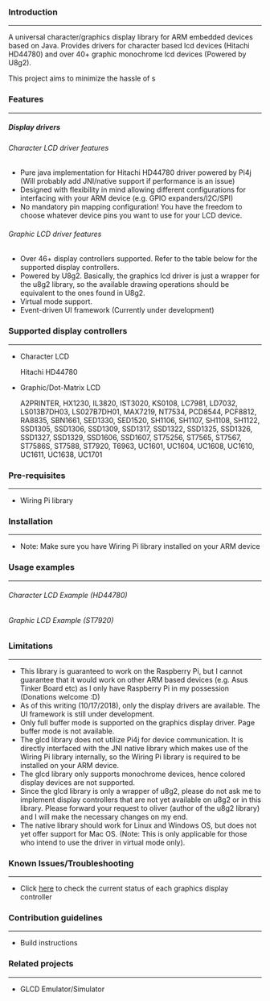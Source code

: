 ### Introduction

---
A universal character/graphics display library for ARM embedded devices based on Java. Provides drivers for character based lcd devices (Hitachi HD44780) and over 40+ graphic monochrome lcd devices (Powered by U8g2). 

This project aims to minimize the hassle of s

### Features

---
##### Display drivers

######  Character LCD driver features
* Pure java implementation for Hitachi HD44780 driver powered by Pi4j (Will probably add JNI/native support if performance is an issue)
* Designed with flexibility in mind allowing different configurations for interfacing with your ARM device (e.g. GPIO expanders/I2C/SPI)
* No mandatory pin mapping configuration! You have the freedom to choose whatever device pins you want to use for your LCD device.

###### Graphic LCD driver features
* Over 46+ display controllers supported. Refer to the table below for the supported display controllers.
* Powered by U8g2. Basically, the graphics lcd driver is just a wrapper for the u8g2 library, so the available drawing operations should be equivalent to the ones found in U8g2. 
* Virtual mode support.  
* Event-driven UI framework (Currently under development) 

### Supported display controllers

---
* Character LCD

    Hitachi HD44780
    
* Graphic/Dot-Matrix LCD

    A2PRINTER, HX1230, IL3820, IST3020, KS0108, LC7981, LD7032, LS013B7DH03, LS027B7DH01, MAX7219, NT7534, PCD8544, PCF8812, RA8835, SBN1661, SED1330, SED1520, SH1106, SH1107, SH1108, SH1122, SSD1305, SSD1306, SSD1309, SSD1317, SSD1322, SSD1325, SSD1326, SSD1327, SSD1329, SSD1606, SSD1607, ST75256, ST7565, ST7567, ST7586S, ST7588, ST7920, T6963, UC1601, UC1604, UC1608, UC1610, UC1611, UC1638, UC1701
 
### Pre-requisites

---
* Wiring Pi library
 
### Installation

---
* Note: Make sure you have Wiring Pi library installed on your ARM device

### Usage examples

---
######  Character LCD Example (HD44780)

######  Graphic LCD Example (ST7920)

### Limitations

---
* This library is guaranteed to work on the Raspberry Pi, but I cannot guarantee that it would work on other ARM based devices (e.g. Asus Tinker Board etc) as I only have Raspberry Pi in my possession (Donations welcome :D)
* As of this writing (10/17/2018), only the display drivers are available. The UI framework is still under development.
* Only full buffer mode is supported on the graphics display driver. Page buffer mode is not available.
* The glcd library does not utilize Pi4j for device communication. It is directly interfaced with the JNI native library which makes use of the Wiring Pi library internally, so the Wiring Pi library is required to be installed on your ARM device.  
* The glcd library only supports monochrome devices, hence colored display devices are not supported.
* Since the glcd library is only a wrapper of u8g2, please do not ask me to implement display controllers that are not yet available on u8g2 or in this library. Please forward your request to oliver (author of the u8g2 library) and I will make the necessary changes on my end. 
* The native library should work for Linux and Windows OS, but does not yet offer support for Mac OS.  (Note: This is only applicable for those who intend to use the driver in virtual mode only).

### Known Issues/Troubleshooting

---
* Click [here](https://docs.google.com/spreadsheets/d/1WDh6J3zFE3j332CEIOvFzXhryOhoF7VAGc9Pf5vEo0s/edit?usp=sharing "Google spreadsheets") to check the current status of each graphics display controller

### Contribution guidelines

---
* Build instructions

### Related projects

---
* GLCD Emulator/Simulator